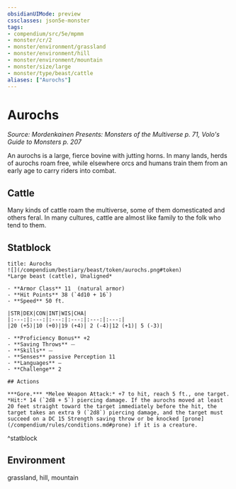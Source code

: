 ```yaml
---
obsidianUIMode: preview
cssclasses: json5e-monster
tags:
- compendium/src/5e/mpmm
- monster/cr/2
- monster/environment/grassland
- monster/environment/hill
- monster/environment/mountain
- monster/size/large
- monster/type/beast/cattle
aliases: ["Aurochs"]
---
```

# Aurochs
*Source: Mordenkainen Presents: Monsters of the Multiverse p. 71, Volo's Guide to Monsters p. 207*  

An aurochs is a large, fierce bovine with jutting horns. In many lands, herds of aurochs roam free, while elsewhere orcs and humans train them from an early age to carry riders into combat.

## Cattle

Many kinds of cattle roam the multiverse, some of them domesticated and others feral. In many cultures, cattle are almost like family to the folk who tend to them.

## Statblock

```ad-statblock
title: Aurochs
![](/compendium/bestiary/beast/token/aurochs.png#token)
*Large beast (cattle), Unaligned*

- **Armor Class** 11  (natural armor)
- **Hit Points** 38 (`4d10 + 16`)
- **Speed** 50 ft.

|STR|DEX|CON|INT|WIS|CHA|
|:---:|:---:|:---:|:---:|:---:|:---:|
|20 (+5)|10 (+0)|19 (+4)| 2 (-4)|12 (+1)| 5 (-3)|

- **Proficiency Bonus** +2
- **Saving Throws** ⏤
- **Skills** ⏤
- **Senses** passive Perception 11
- **Languages** —
- **Challenge** 2

## Actions

***Gore.*** *Melee Weapon Attack:* +7 to hit, reach 5 ft., one target. *Hit:* 14 (`2d8 + 5`) piercing damage. If the aurochs moved at least 20 feet straight toward the target immediately before the hit, the target takes an extra 9 (`2d8`) piercing damage, and the target must succeed on a DC 15 Strength saving throw or be knocked [prone](/compendium/rules/conditions.md#prone) if it is a creature.
```
^statblock

## Environment

grassland, hill, mountain